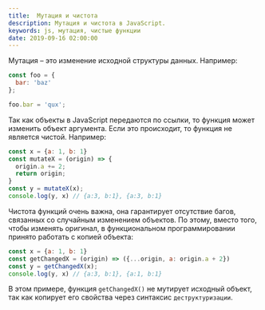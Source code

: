 ```yaml
---
title:  Мутация и чистота
description: Мутация и чистота в JavaScript.
keywords: js, мутация, чистые функции
date: 2019-09-16 02:00:00
---
```


Мутация &ndash; это изменение исходной структуры данных. Например:

```js
const foo = {
  bar: 'baz'
};

foo.bar = 'qux';
```

Так как объекты в JavaScript передаются по ссылки, то функция может изменить объект аргумента. Если это происходит, то функция не является чистой. Например:

```js
const x = {a: 1, b: 1}
const mutateX = (origin) => {
  origin.a += 2;
  return origin;
}
const y = mutateX(x);
console.log(y, x) // {a:3, b:1}, {a:3, b:1}
```

Чистота функций очень важна, она гарантирует отсутствие багов, связанных со случайным изменением объектов. По этому, вместо того, чтобы изменять оригинал, в функциональном программировании принято работать с копией объекта:

```js
const x = {a: 1, b: 1}
const getChangedX = (origin) => ({...origin, a: origin.a + 2})
const y = getChangedX(x);
console.log(y, x) // {a:3, b:1}, {a:1, b:1}
```

В этом примере, функция ```getChangedX()``` не мутирует исходный объект, так как копирует его свойства через синтаксис ```деструктуризации```.
